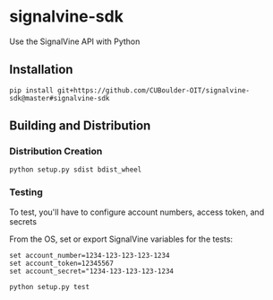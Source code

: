 # signalvine-sdk

Use the SignalVine API with Python

## Installation

    pip install git+https://github.com/CUBoulder-OIT/signalvine-sdk@master#signalvine-sdk

## Building and Distribution

### Distribution Creation

    python setup.py sdist bdist_wheel

### Testing

To test, you'll have to configure account numbers, access token, and secrets

From the OS, set or export SignalVine variables for the tests:

    set account_number=1234-123-123-123-1234
    set account_token=12345567
    set account_secret="1234-123-123-123-1234

    python setup.py test
